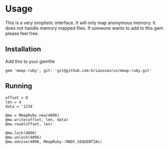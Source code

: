 # Usage

This is a very simplistic interface.  It will only map anonymous memory.  It does not handle memory mapped files.  If someone wants to add to this gem please feel free.

## Installation

Add this to your gemfile

    gem 'mmap-ruby', git: 'git@github.com:brianosaurus/mmap-ruby.git' 


## Running
    
    offset = 0
    len = 4
    data = '1234'

    @mw = MmapRuby.new(4096)
    @mw.write(offset, len, data)
    @mw.read(offset, len)

    @mw.lock(4096)
    @mw.unlock(4096)
    @mw.advise(4096, MmapRuby::MADV_SEQUENTIAL)


